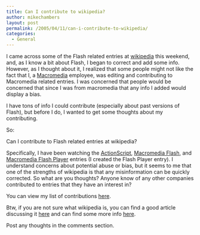 ```yaml
---
title: Can I contribute to wikipedia?
author: mikechambers
layout: post
permalink: /2005/04/11/can-i-contribute-to-wikipedia/
categories:
  - General
---
```



I came across some of the Flash related entries at [wikipedia][1] this weekend, and, as I know a bit about Flash, I began to correct and add some info. However, as I thought about it, I realized that some people might not like the fact that I, a [Macromedia][2] employee, was editing and contributing to Macromedia related entries. I was concerned that people would be concerned that since I was from macromedia that any info I added would display a bias.  
<!--more-->

  
I have tons of info I could contribute (especially about past versions of Flash), but before I do, I wanted to get some thoughts about my contributing.

So:

Can I contribute to Flash related entries at wikipedia?

Specifically, I have been watching the [ActionScript][3], [Macromedia Flash][4], and [Macromedia Flash Player][5] entries (I created the Flash Player entry). I understand concerns about potential abuse or bias, but it seems to me that one of the strengths of wikipedia is that any misinformation can be quickly corrected. So what are you thoughts? Anyone know of any other companies contributed to entries that they have an interest in?

You can view my list of contributions [here][6].

Btw, if you are not sure what wikipedia is, you can find a good article discussing it [here][7] and can find some more info [here][8].

Post any thoughts in the comments section.

 [1]: http://en.wikipedia.org
 [2]: http://www.macromedia.com
 [3]: http://en.wikipedia.org/wiki/ActionScript
 [4]: http://en.wikipedia.org/wiki/Macromedia_Flash
 [5]: http://en.wikipedia.org/wiki/Macromedia_Flash_Player
 [6]: http://en.wikipedia.org/w/index.php?title=Special:Contributions&target=Mikechambers
 [7]: http://wired-vig.wired.com/wired/archive/13.03/wiki.html
 [8]: http://en.wikipedia.org/wiki/Wikipedia:About